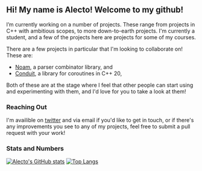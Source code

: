 ## Hi! My name is Alecto! Welcome to my github!

I’m currently working on a number of projects. These range from projects in C++
with ambitious scopes, to more down-to-earth projects. I'm currently a student,
and a few of the projects here are projects for some of my courses.

There are a few projects in particular that I'm looking to collaborate on! These
are:
- [Noam](https://github.com/codeinred/noam), a parser combinator library, and
- [Conduit](https://github.com/codeinred/conduit), a library for coroutines in C++ 20,

Both of these are at the stage where I feel that other people can start using
and experimenting with them, and I'd love for you to take a look at them!

### Reaching Out

I'm availible on [twitter](https://twitter.com/codeinred) and via email if you'd like to get
in touch, or if there's any improvements you see to any of my projects, feel
free to submit a pull request with your work!

### Stats and Numbers

[![Alecto's GitHub stats](https://github-readme-stats.vercel.app/api?username=codeinred&include_all_commits=true&show_icons=true&hide_border=true&theme=radical&custom_title=Stats%20for%20Alecto)](https://github.com/codeinred)
[![Top Langs](https://github-readme-stats.vercel.app/api/top-langs/?username=codeinred&langs_count=10&layout=compact&hide_border=true&theme=radical)](https://github.com/codeinred)
